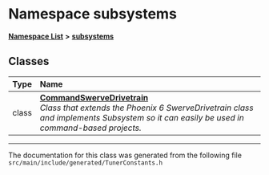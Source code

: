 

# Namespace subsystems



[**Namespace List**](namespaces.md) **>** [**subsystems**](namespacesubsystems.md)




















## Classes

| Type | Name |
| ---: | :--- |
| class | [**CommandSwerveDrivetrain**](classsubsystems_1_1CommandSwerveDrivetrain.md) <br>_Class that extends the Phoenix 6 SwerveDrivetrain class and implements Subsystem so it can easily be used in command-based projects._  |



















































------------------------------
The documentation for this class was generated from the following file `src/main/include/generated/TunerConstants.h`

